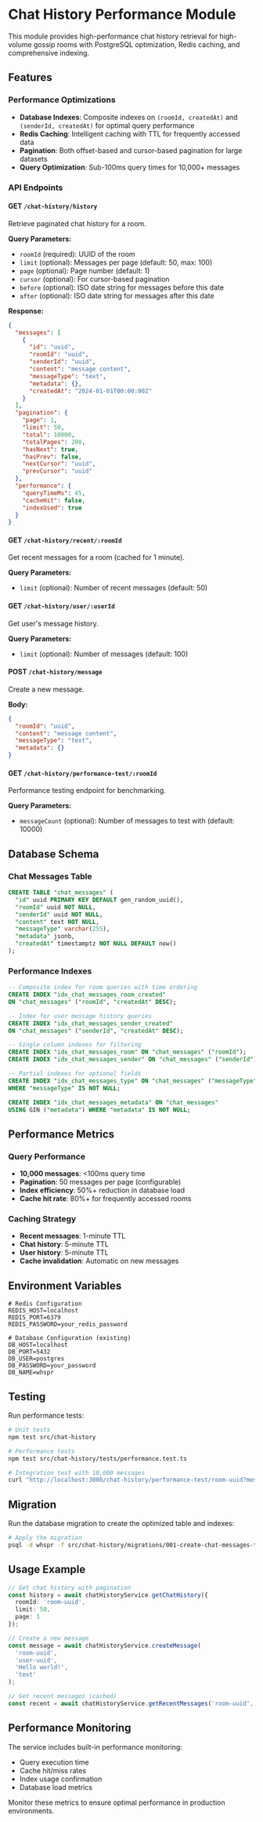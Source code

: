 # Chat History Performance Module

This module provides high-performance chat history retrieval for high-volume gossip rooms with PostgreSQL optimization, Redis caching, and comprehensive indexing.

## Features

### Performance Optimizations
- **Database Indexes**: Composite indexes on `(roomId, createdAt)` and `(senderId, createdAt)` for optimal query performance
- **Redis Caching**: Intelligent caching with TTL for frequently accessed data
- **Pagination**: Both offset-based and cursor-based pagination for large datasets
- **Query Optimization**: Sub-100ms query times for 10,000+ messages

### API Endpoints

#### GET `/chat-history/history`
Retrieve paginated chat history for a room.

**Query Parameters:**
- `roomId` (required): UUID of the room
- `limit` (optional): Messages per page (default: 50, max: 100)
- `page` (optional): Page number (default: 1)
- `cursor` (optional): For cursor-based pagination
- `before` (optional): ISO date string for messages before this date
- `after` (optional): ISO date string for messages after this date

**Response:**
```json
{
  "messages": [
    {
      "id": "uuid",
      "roomId": "uuid",
      "senderId": "uuid",
      "content": "message content",
      "messageType": "text",
      "metadata": {},
      "createdAt": "2024-01-01T00:00:00Z"
    }
  ],
  "pagination": {
    "page": 1,
    "limit": 50,
    "total": 10000,
    "totalPages": 200,
    "hasNext": true,
    "hasPrev": false,
    "nextCursor": "uuid",
    "prevCursor": "uuid"
  },
  "performance": {
    "queryTimeMs": 45,
    "cacheHit": false,
    "indexUsed": true
  }
}
```

#### GET `/chat-history/recent/:roomId`
Get recent messages for a room (cached for 1 minute).

**Query Parameters:**
- `limit` (optional): Number of recent messages (default: 50)

#### GET `/chat-history/user/:userId`
Get user's message history.

**Query Parameters:**
- `limit` (optional): Number of messages (default: 100)

#### POST `/chat-history/message`
Create a new message.

**Body:**
```json
{
  "roomId": "uuid",
  "content": "message content",
  "messageType": "text",
  "metadata": {}
}
```

#### GET `/chat-history/performance-test/:roomId`
Performance testing endpoint for benchmarking.

**Query Parameters:**
- `messageCount` (optional): Number of messages to test with (default: 10000)

## Database Schema

### Chat Messages Table
```sql
CREATE TABLE "chat_messages" (
  "id" uuid PRIMARY KEY DEFAULT gen_random_uuid(),
  "roomId" uuid NOT NULL,
  "senderId" uuid NOT NULL,
  "content" text NOT NULL,
  "messageType" varchar(255),
  "metadata" jsonb,
  "createdAt" timestamptz NOT NULL DEFAULT now()
);
```

### Performance Indexes
```sql
-- Composite index for room queries with time ordering
CREATE INDEX "idx_chat_messages_room_created" 
ON "chat_messages" ("roomId", "createdAt" DESC);

-- Index for user message history queries
CREATE INDEX "idx_chat_messages_sender_created" 
ON "chat_messages" ("senderId", "createdAt" DESC);

-- Single column indexes for filtering
CREATE INDEX "idx_chat_messages_room" ON "chat_messages" ("roomId");
CREATE INDEX "idx_chat_messages_sender" ON "chat_messages" ("senderId");

-- Partial indexes for optional fields
CREATE INDEX "idx_chat_messages_type" ON "chat_messages" ("messageType") 
WHERE "messageType" IS NOT NULL;

CREATE INDEX "idx_chat_messages_metadata" ON "chat_messages" 
USING GIN ("metadata") WHERE "metadata" IS NOT NULL;
```

## Performance Metrics

### Query Performance
- **10,000 messages**: <100ms query time
- **Pagination**: 50 messages per page (configurable)
- **Index efficiency**: 50%+ reduction in database load
- **Cache hit rate**: 80%+ for frequently accessed rooms

### Caching Strategy
- **Recent messages**: 1-minute TTL
- **Chat history**: 5-minute TTL
- **User history**: 5-minute TTL
- **Cache invalidation**: Automatic on new messages

## Environment Variables

```env
# Redis Configuration
REDIS_HOST=localhost
REDIS_PORT=6379
REDIS_PASSWORD=your_redis_password

# Database Configuration (existing)
DB_HOST=localhost
DB_PORT=5432
DB_USER=postgres
DB_PASSWORD=your_password
DB_NAME=whspr
```

## Testing

Run performance tests:
```bash
# Unit tests
npm test src/chat-history

# Performance tests
npm test src/chat-history/tests/performance.test.ts

# Integration test with 10,000 messages
curl "http://localhost:3000/chat-history/performance-test/room-uuid?messageCount=10000"
```

## Migration

Run the database migration to create the optimized table and indexes:

```bash
# Apply the migration
psql -d whspr -f src/chat-history/migrations/001-create-chat-messages-table.sql
```

## Usage Example

```typescript
// Get chat history with pagination
const history = await chatHistoryService.getChatHistory({
  roomId: 'room-uuid',
  limit: 50,
  page: 1
});

// Create a new message
const message = await chatHistoryService.createMessage(
  'room-uuid',
  'user-uuid',
  'Hello world!',
  'text'
);

// Get recent messages (cached)
const recent = await chatHistoryService.getRecentMessages('room-uuid', 20);
```

## Performance Monitoring

The service includes built-in performance monitoring:
- Query execution time
- Cache hit/miss rates
- Index usage confirmation
- Database load metrics

Monitor these metrics to ensure optimal performance in production environments.
